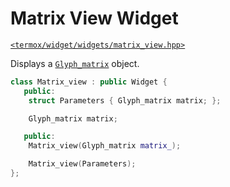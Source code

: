 # Matrix View Widget

[`<termox/widget/widgets/matrix_view.hpp>`](../../../include/termox/widget/widgets/matrix_view.hpp)

Displays a [`Glyph_matrix`](../../../include/termox/painter/glyph_matrix.hpp)
object.

```cpp
class Matrix_view : public Widget {
   public:
    struct Parameters { Glyph_matrix matrix; };

    Glyph_matrix matrix;

   public:
    Matrix_view(Glyph_matrix matrix_);

    Matrix_view(Parameters);
};
```
